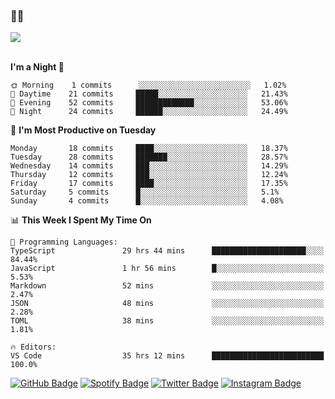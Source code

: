 ### 🤙🍺

<a href="https://github-readme-stats.vercel.app/api?username=hzak2xx&count_private=true&show_icons=true&theme=dracula">
  <img align="center" src="https://github-readme-stats.vercel.app/api?username=hzak2xx&count_private=true&show_icons=true&theme=dracula" />
</a>  
</br>
</br>

<!--START_SECTION:waka-->
**I'm a Night 🦉** 

```text
🌞 Morning    1 commits      ░░░░░░░░░░░░░░░░░░░░░░░░░   1.02% 
🌆 Daytime    21 commits     █████░░░░░░░░░░░░░░░░░░░░   21.43% 
🌃 Evening    52 commits     █████████████░░░░░░░░░░░░   53.06% 
🌙 Night      24 commits     ██████░░░░░░░░░░░░░░░░░░░   24.49%

```
📅 **I'm Most Productive on Tuesday** 

```text
Monday       18 commits     ████░░░░░░░░░░░░░░░░░░░░░   18.37% 
Tuesday      28 commits     ███████░░░░░░░░░░░░░░░░░░   28.57% 
Wednesday    14 commits     ███░░░░░░░░░░░░░░░░░░░░░░   14.29% 
Thursday     12 commits     ███░░░░░░░░░░░░░░░░░░░░░░   12.24% 
Friday       17 commits     ████░░░░░░░░░░░░░░░░░░░░░   17.35% 
Saturday     5 commits      █░░░░░░░░░░░░░░░░░░░░░░░░   5.1% 
Sunday       4 commits      █░░░░░░░░░░░░░░░░░░░░░░░░   4.08%

```


📊 **This Week I Spent My Time On** 

```text
💬 Programming Languages: 
TypeScript               29 hrs 44 mins      █████████████████████░░░░   84.44% 
JavaScript               1 hr 56 mins        █░░░░░░░░░░░░░░░░░░░░░░░░   5.53% 
Markdown                 52 mins             ░░░░░░░░░░░░░░░░░░░░░░░░░   2.47% 
JSON                     48 mins             ░░░░░░░░░░░░░░░░░░░░░░░░░   2.28% 
TOML                     38 mins             ░░░░░░░░░░░░░░░░░░░░░░░░░   1.81%

🔥 Editors: 
VS Code                  35 hrs 12 mins      █████████████████████████   100.0%

```


<!--END_SECTION:waka-->

[![GitHub Badge](https://img.shields.io/badge/GitHub-100000?style=for-the-badge&logo=github&logoColor=white)](https://github.com/hzak2xx)
[![Spotify Badge](https://img.shields.io/badge/Spotify-1ED760?&style=for-the-badge&logo=spotify&logoColor=white)](https://open.spotify.com/user/uf90s6sbbh75a1mt44clkhkvf)
[![Twitter Badge](https://img.shields.io/badge/Twitter-1DA1F2?style=for-the-badge&logo=twitter&logoColor=white)](https://twitter.com/hzak2xx)
[![Instagram Badge](https://img.shields.io/badge/Instagram-E4405F?style=for-the-badge&logo=instagram&logoColor=white)](https://www.instagram.com/hzak2xx/)
